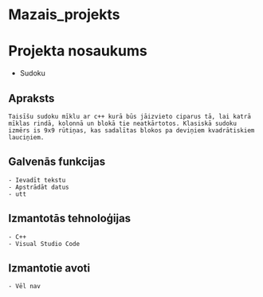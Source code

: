 # Mazais_projekts
# Projekta nosaukums
  - Sudoku
## Apraksts
	Taisīšu sudoku mīklu ar c++ kurā būs jāizvieto ciparus tā, lai katrā mīklas rindā, kolonnā un blokā tie neatkārtotos. Klasiskā sudoku izmērs is 9x9 rūtiņas, kas sadalītas blokos pa deviņiem kvadrātiskiem lauciņiem. 
## Galvenās funkcijas
	- Ievadīt tekstu
	- Apstrādāt datus
	- utt
## Izmantotās tehnoloģijas
	- C++
	- Visual Studio Code
## Izmantotie avoti
	- Vēl nav
